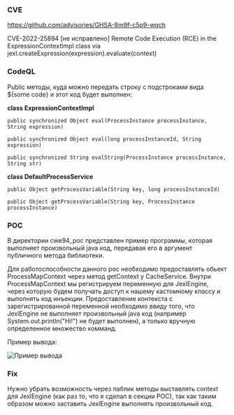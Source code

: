 ### CVE

https://github.com/advisories/GHSA-8m9f-c5p9-wqch

CVE-2022-25894 [не исправлено] Remote Code Execution (RCE) in the ExpressionContextImpl class via jexl.createExpression(expression).evaluate(context)

### CodeQL
Public методы, куда можно передать строку с подстроками вида ${some code} и этот код будет выполнен:

**class ExpressionContextImpl**

```public synchronized Object eval(ProcessInstance processInstance, String expression)```

```public synchronized Object eval(long processInstanceId, String expression)```

```public synchronized String evalString(ProcessInstance processInstance, String str)```


**class DefaultProcessService**

```public Object getProcessVariable(String key, long processInstanceId)```

```public Object getProcessVariable(String key, ProcessInstance processInstance)```

### POC

В директории cwe94_poc представлен пример программы, которая выполняет произвольный java код, передавая его в аргумент публичного метода библиотеки.

Для работоспособности данного poc необходимо предоставлять обьект ProcessMapContext через метод getContext у CacheService. Внутри ProcessMapContext мы регистрируем переменную для JexlEngine, через которую будем получать доступ к нашему кастомному классу и выполнять код инъекции. Предоставление контекста с зарегистрированной переменной необходимо ввиду того, что JexlEngine не выполняет произвольный java код (например System.out.println("Hi!") не будет выполнен), а только вручную определенное множество комманд.

 Пример вывода:

![Пример вывода](image.png)

### Fix
Нужно убрать возможность через паблик методы выставлять context для JexlEngine (как раз то, что я сделал в секции POC), так как таким образом можно заставить JexlEngine выполнять произвольный код.

